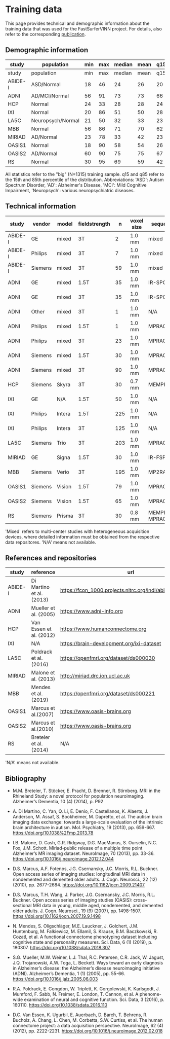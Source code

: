 # Training data

This page provides technical and demographic information about the training data that was used for the FastSurferVINN project.
For details, also refer to the corresponding [publication](https://doi.org/10.1016/j.neuroimage.2022.118933).

## Demographic information

study | population | min | max | median | mean | q15 | q85 | female | total | region
-- | -- | -- | -- | -- | -- | -- | -- | -- | -- | --
study | population | min | max | median | mean | q15 | q85 | female | total | region
ABIDE-I | ASD/Normal | 18 | 46 | 24 | 26 | 20 | 32 | 34 | 68 | Europe, NorthAmerica
ADNI | AD/MCI/Normal | 56 | 91 | 73 | 73 | 66 | 80 | 106 | 215 | NorthAmerica
HCP | Normal | 24 | 33 | 28 | 28 | 24 | 33 | 15 | 30 | NorthAmerica
IXI | Normal | 20 | 86 | 51 | 50 | 28 | 68 | 204 | 400 | Europe
LA5C | Neuropsych/Normal | 21 | 50 | 32 | 33 | 23 | 46 | 102 | 203 | NorthAmerica
MBB | Normal | 56 | 86 | 71 | 70 | 62 | 76 | 15 | 30 | Europe
MIRIAD | AD/Normal | 23 | 78 | 33 | 42 | 23 | 68 | 96 | 195 | Europe
OASIS1 | Normal | 18 | 90 | 58 | 54 | 26 | 75 | 39 | 79 | NorthAmerica
OASIS2 | AD/Normal | 60 | 90 | 75 | 75 | 67 | 83 | 32 | 65 | NorthAmerica
RS | Normal | 30 | 95 | 69 | 59 | 42 | 76 | 15 | 30 | Europe

All statistics refer to the "big" (N=1315) training sample. q15 and q85 refer to the 15th and 85th percentile of the distribution. Abbreviations: 
'ASD': Autism Spectrum Disorder, 'AD': Alzheimer's Disease, 'MCI': Mild Cognitive Impairment, 'Neuropsych': various neuropsychiatric diseases.


## Technical information

study | vendor | model | fieldstrength | n | voxel size | sequence
--  | --  | --  | --  | --  | --  | --  
ABIDE-I | GE | mixed | 3T | 2 | 1.0 mm | mixed
ABIDE-I | Philips | mixed | 3T | 7 | 1.0 mm | mixed
ABIDE-I | Siemens | mixed | 3T | 59 | 1.0 mm | mixed
ADNI | GE | mixed | 1.5T | 35 | 1.0 mm | IR-SPGR
ADNI | GE | mixed | 3T | 35 | 1.0 mm | IR-SPGR
ADNI | Other | mixed | 3T | 1 | 1.0 mm | N/A
ADNI | Philips | mixed | 1.5T | 1 | 1.0 mm | MPRAGE
ADNI | Philips | mixed | 3T | 23 | 1.0 mm | MPRAGE
ADNI | Siemens | mixed | 1.5T | 30 | 1.0 mm | MPRAGE
ADNI | Siemens | mixed | 3T | 90 | 1.0 mm | MPRAGE
HCP | Siemens | Skyra | 3T | 30 | 0.7 mm | MEMPRAGE
IXI | GE | N/A | 1.5T | 50 | 1.0 mm | N/A
IXI | Philips | Intera | 1.5T | 225 | 1.0 mm | N/A
IXI | Philips | Intera | 3T | 125 | 1.0 mm | N/A
LA5C | Siemens | Trio | 3T | 203 | 1.0 mm | MPRAGE
MIRIAD | GE | Signa | 1.5T | 30 | 1.0 mm | IR-FSPGR
MBB | Siemens | Verio | 3T | 195 | 1.0 mm | MP2RAGE
OASIS1 | Siemens | Vision | 1.5T | 79 | 1.0 mm | MPRAGE
OASIS2 | Siemens | Vision | 1.5T | 65 | 1.0 mm | MPRAGE
RS | Siemens | Prisma | 3T | 30 | 0.8 mm | MEMPRAGE, MPRAGE

'Mixed' refers to multi-center studies with heterogeneous acquisition devices, where detailed information must be obtained from the respective data repositores. 'N/A' means not available.


## References and repositories

study | reference | url
--  | --  | --  
ABIDE-I | Di Martino et al. (2013) | https://fcon_1000.projects.nitrc.org/indi/abide/abide_I.html
ADNI | Mueller et al. (2005) | https://www.adni-info.org
HCP | Van Essen et al. (2012) | https://www.humanconnectome.org
IXI | N/A | https://brain-development.org/ixi-dataset
LA5C | Poldrack et al. (2016)  | https://openfmri.org/dataset/ds000030
MIRIAD | Malone et al. (2013) | http://miriad.drc.ion.ucl.ac.uk
MBB | Mendes et al. (2019) | https://openfmri.org/dataset/ds000221
OASIS1 | Marcus et al.(2007) | https://www.oasis-brains.org
OASIS2 | Marcus et al.(2010) | https://www.oasis-brains.org
RS | Breteler et al. (2014) | N/A

'N/A' means not available.


## Bibliography

- M.M. Breteler, T. Stöcker, E. Pracht, D. Brenner, R. Stirnberg. MRI in the Rhineland Study: a novel protocol for population neuroimaging. Alzheimer’s Dementia, 10 (4) (2014), p. P92

- A. Di Martino, C. Yan, Q. Li, E. Denio, F. Castellanos, K. Alaerts, J. Anderson, M. Assaf, S. Bookheimer, M. Dapretto, et al. The autism brain imaging data exchange: towards a large-scale evaluation of the intrinsic brain architecture in autism. Mol. Psychiatry, 19 (2013), pp. 659-667. https://doi.org/10.1038%2Fmp.2013.78

- I.B. Malone, D. Cash, G.R. Ridgway, D.G. MacManus, S. Ourselin, N.C. Fox, J.M. Schott. Miriad-public release of a multiple time point Alzheimer’s MR imaging dataset. NeuroImage, 70 (2013), pp. 33-36. https://doi.org/10.1016/j.neuroimage.2012.12.044

- D.S. Marcus, A.F. Fotenos, J.G. Csernansky, J.C. Morris, R.L. Buckner. Open access series of imaging studies: longitudinal MRI data in nondemented and demented older adults. J. Cogn. Neurosci., 22 (12) (2010), pp. 2677-2684. https://doi.org/10.1162/jocn.2009.21407

- D.S. Marcus, T.H. Wang, J. Parker, J.G. Csernansky, J.C. Morris, R.L. Buckner. Open access series of imaging studies (OASIS): cross-sectional MRI data in young, middle aged, nondemented, and demented older adults. J. Cogn. Neurosci., 19 (9) (2007), pp. 1498-1507. https://doi.org/10.1162/jocn.2007.19.9.1498

- N. Mendes, S. Oligschläger, M.E. Lauckner, J. Golchert, J.M. Huntenburg, M. Falkiewicz, M. Ellamil, S. Krause, B.M. Baczkowski, R. Cozatl, et al. A functional connectome phenotyping dataset including cognitive state and personality measures. Sci. Data, 6 (1) (2019), p. 180307. https://doi.org/10.1038/sdata.2018.307

- S.G. Mueller, M.W. Weiner, L.J. Thal, R.C. Petersen, C.R. Jack, W. Jagust, J.Q. Trojanowski, A.W. Toga, L. Beckett. Ways toward an early diagnosis in Alzheimer’s disease: the Alzheimer’s disease neuroimaging initiative (ADNI). Alzheimer’s Dementia, 1 (1) (2005), pp. 55-66. https://doi.org/10.1016/j.jalz.2005.06.003

- R.A. Poldrack, E. Congdon, W. Triplett, K. Gorgolewski, K. Karlsgodt, J. Mumford, F. Sabb, N. Freimer, E. London, T. Cannon, et al. A phenome-wide examination of neural and cognitive function. Sci. Data, 3 (2016), p. 160110. https://doi.org/10.1038/sdata.2016.110

- D.C. Van Essen, K. Ugurbil, E. Auerbach, D. Barch, T. Behrens, R. Bucholz, A. Chang, L. Chen, M. Corbetta, S.W. Curtiss, et al. The human connectome project: a data acquisition perspective. NeuroImage, 62 (4) (2012), pp. 2222-2231. https://doi.org/10.1016/j.neuroimage.2012.02.018
